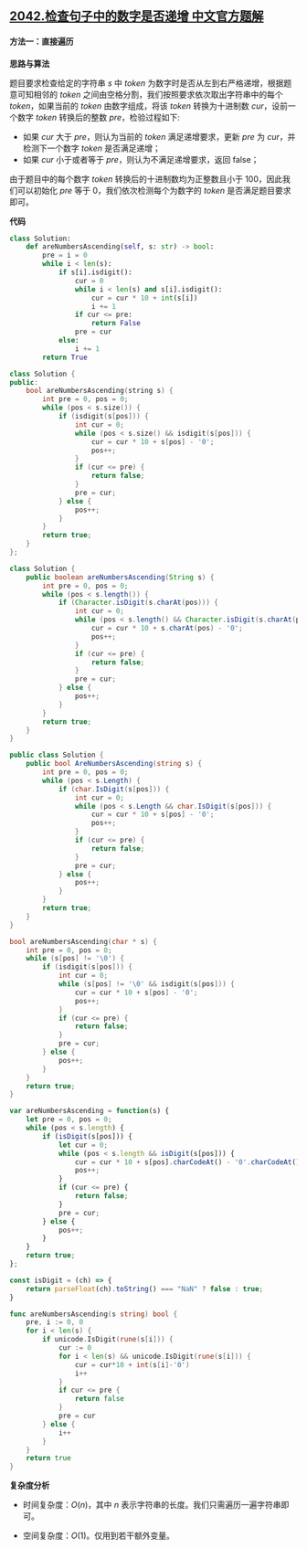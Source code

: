 ## [2042.检查句子中的数字是否递增 中文官方题解](https://leetcode.cn/problems/check-if-numbers-are-ascending-in-a-sentence/solutions/100000/jian-cha-ju-zi-zhong-de-shu-zi-shi-fou-d-uhaf)
#### 方法一：直接遍历

**思路与算法**

题目要求检查给定的字符串 $s$ 中 $\textit{token}$ 为数字时是否从左到右严格递增，根据题意可知相邻的 $\textit{token}$ 之间由空格分割，我们按照要求依次取出字符串中的每个 $\textit{token}$，如果当前的 $\textit{token}$ 由数字组成，将该 $\textit{token}$ 转换为十进制数 $\textit{cur}$，设前一个数字 $\textit{token}$ 转换后的整数 $\textit{pre}$，检验过程如下:
+ 如果 $\textit{cur}$ 大于 $\textit{pre}$，则认为当前的 $token$ 满足递增要求，更新 $pre$ 为 $cur$，并检测下一个数字 $token$ 是否满足递增； 
+ 如果 $\textit{cur}$ 小于或者等于 $\textit{pre}$，则认为不满足递增要求，返回 $\text{false}$；

由于题目中的每个数字 $\textit{token}$ 转换后的十进制数均为正整数且小于 $100$，因此我们可以初始化 $\textit{pre}$ 等于 $0$，我们依次检测每个为数字的 $\textit{token}$ 是否满足题目要求即可。

**代码**

```Python [sol1-Python3]
class Solution:
    def areNumbersAscending(self, s: str) -> bool:
        pre = i = 0
        while i < len(s):
            if s[i].isdigit():
                cur = 0
                while i < len(s) and s[i].isdigit():
                    cur = cur * 10 + int(s[i])
                    i += 1
                if cur <= pre:
                    return False
                pre = cur
            else:
                i += 1
        return True
```

```C++ [sol1-C++]
class Solution {
public:
    bool areNumbersAscending(string s) {
        int pre = 0, pos = 0;
        while (pos < s.size()) {
            if (isdigit(s[pos])) {
                int cur = 0;
                while (pos < s.size() && isdigit(s[pos])) {
                    cur = cur * 10 + s[pos] - '0';
                    pos++;
                }
                if (cur <= pre) {
                    return false;
                }
                pre = cur;
            } else {
                pos++;
            }
        }
        return true;
    }
};
```

```Java [sol1-Java]
class Solution {
    public boolean areNumbersAscending(String s) {
        int pre = 0, pos = 0;
        while (pos < s.length()) {
            if (Character.isDigit(s.charAt(pos))) {
                int cur = 0;
                while (pos < s.length() && Character.isDigit(s.charAt(pos))) {
                    cur = cur * 10 + s.charAt(pos) - '0';
                    pos++;
                }
                if (cur <= pre) {
                    return false;
                }
                pre = cur;
            } else {
                pos++;
            }
        }
        return true;
    }
}
```

```C# [sol1-C#]
public class Solution {
    public bool AreNumbersAscending(string s) {
        int pre = 0, pos = 0;
        while (pos < s.Length) {
            if (char.IsDigit(s[pos])) {
                int cur = 0;
                while (pos < s.Length && char.IsDigit(s[pos])) {
                    cur = cur * 10 + s[pos] - '0';
                    pos++;
                }
                if (cur <= pre) {
                    return false;
                }
                pre = cur;
            } else {
                pos++;
            }
        }
        return true;
    }
}
```

```C [sol1-C]
bool areNumbersAscending(char * s) {
    int pre = 0, pos = 0;
    while (s[pos] != '\0') {
        if (isdigit(s[pos])) {
            int cur = 0;
            while (s[pos] != '\0' && isdigit(s[pos])) {
                cur = cur * 10 + s[pos] - '0';
                pos++;
            }
            if (cur <= pre) {
                return false;
            }
            pre = cur;
        } else {
            pos++;
        }
    }
    return true;
}
```

```JavaScript [sol1-JavaScript]
var areNumbersAscending = function(s) {
    let pre = 0, pos = 0;
    while (pos < s.length) {
        if (isDigit(s[pos])) {
            let cur = 0;
            while (pos < s.length && isDigit(s[pos])) {
                cur = cur * 10 + s[pos].charCodeAt() - '0'.charCodeAt();
                pos++;
            }
            if (cur <= pre) {
                return false;
            }
            pre = cur;
        } else {
            pos++;
        }
    }
    return true;
};

const isDigit = (ch) => {
    return parseFloat(ch).toString() === "NaN" ? false : true;
}
```

```go [sol1-Golang]
func areNumbersAscending(s string) bool {
    pre, i := 0, 0
    for i < len(s) {
        if unicode.IsDigit(rune(s[i])) {
            cur := 0
            for i < len(s) && unicode.IsDigit(rune(s[i])) {
                cur = cur*10 + int(s[i]-'0')
                i++
            }
            if cur <= pre {
                return false
            }
            pre = cur
        } else {
            i++
        }
    }
    return true
}
```

**复杂度分析**

- 时间复杂度：$O(n)$，其中 $n$ 表示字符串的长度。我们只需遍历一遍字符串即可。

- 空间复杂度：$O(1)$。仅用到若干额外变量。
